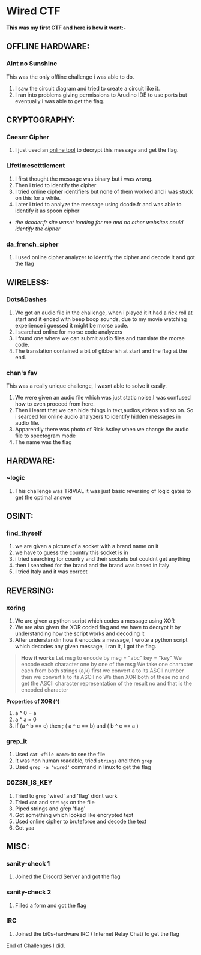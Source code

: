 # Wired CTF


**This was my first CTF  and here is how it went:-**



## OFFLINE HARDWARE:
###  Aint no Sunshine

This was the only offline challenge i was able to do.
1. I saw the circuit diagram and tried to create a circuit like it.
2. I ran into problems giving permissions to Arudino IDE to use ports but eventually i was able to get the flag.


## CRYPTOGRAPHY:
### Caeser Cipher
1. I just used an [online tool](https://www.boxentriq.com/code-breaking/caesar-cipher)  to decrypt this message and get the flag.
### Lifetimesetttlement


1. I first thought the message was binary but i was wrong.
2. Then i tried to identify the cipher
3. I tried online cipher identifiers but none of them worked and i was stuck on this for a while.
4. Later i tried to analyze the message using dcode.fr and was able to identify it as spoon cipher
-	*the dcoder.fr site wasnt loading for me and no other websites could identify the cipher*
 
### da_french_cipher
1. I used online cipher analyzer to identify the cipher and decode it and got the flag


## WIRELESS:
### Dots&Dashes
1. We got an audio file in the challenge, when i played it it had a rick roll at start and it ended with beep boop sounds, due to my movie watching experience i guessed it might be morse code.
2.  I searched online for morse code analyzers
3. I found one where we can submit audio files and translate the morse code.
4. The translation contained a bit of gibberish at start and the flag at the end.


### chan's fav
This was a really unique challenge, I wasnt able to solve it easily.
1. We were given an audio file which was just static noise.I was confused how to even proceed from here. 
2. Then i learnt that we can hide things in text,audios,videos and so on. So i searced for online audio analyzers to identify hidden messages in audio file.
3. Apparentlly there was photo of Rick Astley when we change the audio file to spectogram mode
4. The name was the flag

## HARDWARE:
### ~logic
1. This challenge was TRIVIAL it was just basic reversing of logic gates to get the optimal answer

## OSINT:
### find_thyself
1. we are given a picture of a socket with a brand name on it 
2. we have to guess the country this socket is in 
3. i tried searching for country and their sockets but couldnt get anything
4. then i searched for the brand and the brand was based in Italy
5. I tried Italy and it was correct

## REVERSING:
### xoring
1. We are given a python script which codes a message using XOR
2. We are also given the XOR coded flag and we have to decrypt it by understanding how the script works and decoding it 
3. After understandin how it encodes a message, I wrote a python script which decodes any given message, I ran it, I got the flag. 

>**How it works**
> Let msg to encode by  msg = "abc"
> key = "key"
> We encode each character one by one of the msg 
> We take one character each from both strings (a,k)
>  first we convert a to its ASCII number then we convert k to its ASCII no
>  We then XOR both of these no and get the ASCII character representation of the result no and  that is the encoded character

**Properties of XOR (^)**
1. a ^ 0 = a 
2. a ^ a = 0
3. if (a \^ b == c) then ; ( a ^ c \== b) and  ( b \^ c == a )



###  grep_it
1. Used `cat <file name>` to see the file
2. It was non human readable, tried `strings` and then `grep`
3. Used `grep -a 'wired'` command in linux to get the flag

### D0Z3N_IS_KEY

1. Tried to `grep` 'wired' and 'flag' didnt work
2.  Tried `cat` and `strings` on the file
3.  Piped strings and grep 'flag'
4. Got something which looked like encrypted text
5. Used online cipher to bruteforce and decode the text
6. Got yaa 

## MISC:
### sanity-check 1
1. Joined the Discord Server and got the flag
### sanity-check 2
1. Filled a form and got the flag
### IRC
1. Joined the bi0s-hardware IRC ( Internet Relay Chat) to get the flag

End of Challenges I did.


